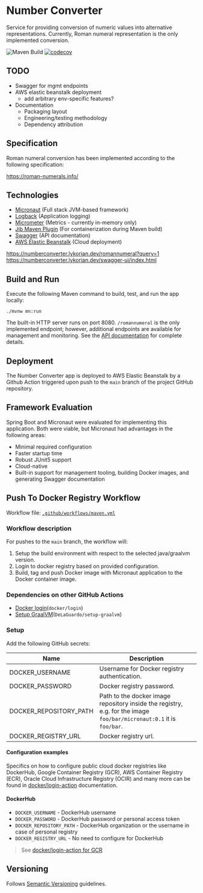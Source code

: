 # Number Converter

Service for providing conversion of numeric values into alternative representations. Currently, Roman numeral
representation is the only implemented conversion.

![Maven Build](https://github.com/lykorian/number-converter/actions/workflows/maven-package.yml/badge.svg)
[![codecov](https://codecov.io/gh/lykorian/number-converter/branch/develop/graph/badge.svg?token=NPYB3HHIW6)](https://codecov.io/gh/lykorian/number-converter)

## TODO

- Swagger for mgmt endpoints
- AWS elastic beanstalk deployment
    - add arbitrary env-specific features?
- Documentation
  - Packaging layout
  - Engineering/testing methodology
  - Dependency attribution

## Specification

Roman numeral conversion has been implemented according to the following specification:

https://roman-numerals.info/

## Technologies

- [Micronaut](https://micronaut.io/) (Full stack JVM-based framework)
- [Logback](http://logback.qos.ch/) (Application logging)
- [Micrometer](https://micronaut-projects.github.io/micronaut-micrometer/latest/guide/) (Metrics - currently in-memory
  only)
- [Jib Maven Plugin](https://github.com/GoogleContainerTools/jib/tree/master/jib-maven-plugin) (For containerization
  during Maven build)
- [Swagger](https://swagger.io/) (API documentation)
- [AWS Elastic Beanstalk](https://docs.aws.amazon.com/elastic-beanstalk/index.html) (Cloud deployment)

https://numberconverter.lykorian.dev/romannumeral?query=1
https://numberconverter.lykorian.dev/swagger-ui/index.html

## Build and Run

Execute the following Maven command to build, test, and run the app locally:

`./mvnw mn:run`

The built-in HTTP server runs on port 8080.  `/romannumeral` is the only implemented endpoint; however, additional
endpoints are available for management and monitoring. See
the [API documentation](https://numberconverter.lykorian.dev/swagger-ui/index.html) for complete details.

## Deployment

The Number Converter app is deployed to AWS Elastic Beanstalk by a Github Action triggered upon push to the `main`
branch of the project GitHub repository.

## Framework Evaluation

Spring Boot and Micronaut were evaluated for implementing this application. Both were viable, but Micronaut had
advantages in the following areas:

- Minimal required configuration
- Faster startup time
- Robust JUnit5 support
- Cloud-native
- Built-in support for management tooling, building Docker images, and generating Swagger documentation

## Push To Docker Registry Workflow

Workflow file: [`.github/workflows/maven.yml`](.github/workflows/maven.yml)

### Workflow description

For pushes to the `main` branch, the workflow will:

1. Setup the build environment with respect to the selected java/graalvm version.
2. Login to docker registry based on provided configuration.
3. Build, tag and push Docker image with Micronaut application to the Docker container image.

### Dependencies on other GitHub Actions

- [Docker login](`https://github.com/docker/login-action`)(`docker/login`)
- [Setup GraalVM](`https://github.com/DeLaGuardo/setup-graalvm`)(`DeLaGuardo/setup-graalvm`)

### Setup

Add the following GitHub secrets:

| Name | Description |
| ---- | ----------- |
| DOCKER_USERNAME | Username for Docker registry authentication. |
| DOCKER_PASSWORD | Docker registry password. |
| DOCKER_REPOSITORY_PATH | Path to the docker image repository inside the registry, e.g. for the image `foo/bar/micronaut:0.1` it is `foo/bar`. |
| DOCKER_REGISTRY_URL | Docker registry url. |

#### Configuration examples

Specifics on how to configure public cloud docker registries like DockerHub, Google Container Registry (GCR), AWS
Container Registry (ECR), Oracle Cloud Infrastructure Registry (OCIR) and many more can be found
in [docker/login-action](https://github.com/docker/login-action)
documentation.

#### DockerHub

- `DOCKER_USERNAME` - DockerHub username
- `DOCKER_PASSWORD` - DockerHub password or personal access token
- `DOCKER_REPOSITORY_PATH` - DockerHub organization or the username in case of personal registry
- `DOCKER_REGISTRY_URL` - No need to configure for DockerHub

> See [docker/login-action for GCR](https://github.com/docker/login-action#dockerhub)

## Versioning

Follows [Semantic Versioning](http://semver.org/) guidelines.
